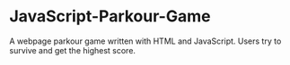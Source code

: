 # JavaScript-Parkour-Game
A webpage parkour game written with HTML and JavaScript. Users try to survive and get the highest score.
